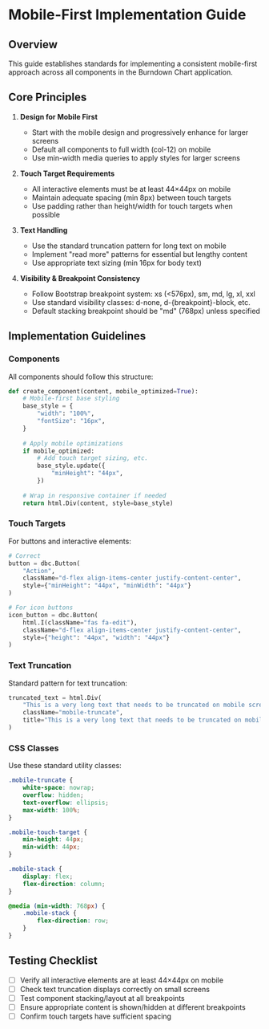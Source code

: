 # Mobile-First Implementation Guide

## Overview

This guide establishes standards for implementing a consistent mobile-first approach across all components in the Burndown Chart application.

## Core Principles

1. **Design for Mobile First**
   - Start with the mobile design and progressively enhance for larger screens
   - Default all components to full width (col-12) on mobile
   - Use min-width media queries to apply styles for larger screens

2. **Touch Target Requirements**
   - All interactive elements must be at least 44×44px on mobile
   - Maintain adequate spacing (min 8px) between touch targets
   - Use padding rather than height/width for touch targets when possible

3. **Text Handling**
   - Use the standard truncation pattern for long text on mobile
   - Implement "read more" patterns for essential but lengthy content
   - Use appropriate text sizing (min 16px for body text)

4. **Visibility & Breakpoint Consistency**
   - Follow Bootstrap breakpoint system: xs (<576px), sm, md, lg, xl, xxl
   - Use standard visibility classes: d-none, d-{breakpoint}-block, etc.
   - Default stacking breakpoint should be "md" (768px) unless specified

## Implementation Guidelines

### Components

All components should follow this structure:

```python
def create_component(content, mobile_optimized=True):
    # Mobile-first base styling
    base_style = {
        "width": "100%",
        "fontSize": "16px",
    }
    
    # Apply mobile optimizations
    if mobile_optimized:
        # Add touch target sizing, etc.
        base_style.update({
            "minHeight": "44px",
        })
    
    # Wrap in responsive container if needed
    return html.Div(content, style=base_style)
```

### Touch Targets

For buttons and interactive elements:

```python
# Correct
button = dbc.Button(
    "Action",
    className="d-flex align-items-center justify-content-center",
    style={"minHeight": "44px", "minWidth": "44px"}
)

# For icon buttons
icon_button = dbc.Button(
    html.I(className="fas fa-edit"),
    className="d-flex align-items-center justify-content-center", 
    style={"height": "44px", "width": "44px"}
)
```

### Text Truncation

Standard pattern for text truncation:

```python
truncated_text = html.Div(
    "This is a very long text that needs to be truncated on mobile screens",
    className="mobile-truncate",
    title="This is a very long text that needs to be truncated on mobile screens"
)
```

### CSS Classes

Use these standard utility classes:

```css
.mobile-truncate {
    white-space: nowrap;
    overflow: hidden;
    text-overflow: ellipsis;
    max-width: 100%;
}

.mobile-touch-target {
    min-height: 44px;
    min-width: 44px;
}

.mobile-stack {
    display: flex;
    flex-direction: column;
}

@media (min-width: 768px) {
    .mobile-stack {
        flex-direction: row;
    }
}
```

## Testing Checklist

- [ ] Verify all interactive elements are at least 44×44px on mobile
- [ ] Check text truncation displays correctly on small screens
- [ ] Test component stacking/layout at all breakpoints
- [ ] Ensure appropriate content is shown/hidden at different breakpoints
- [ ] Confirm touch targets have sufficient spacing
